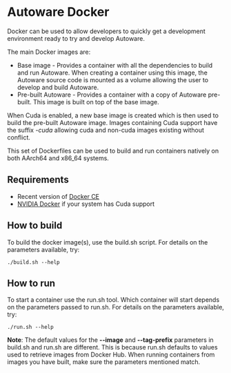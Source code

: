 Autoware Docker
===============

Docker can be used to allow developers to quickly get a development
environment ready to try and develop Autoware.

The main Docker images are:
* Base image - Provides a container with all the dependencies to build and
run Autoware. When creating a container using this image, the Autoware
source code is mounted as a volume allowing the user to develop and build
Autoware.
* Pre-built Autoware - Provides a container with a copy of Autoware
pre-built. This image is built on top of the base image.

When Cuda is enabled, a new base image is created which is then used to build
the pre-built Autoware image. Images containing Cuda support have the suffix
_-cuda_ allowing cuda and non-cuda images existing without conflict.

This set of Dockerfiles can be used to build and run containers natively on
both AArch64 and x86_64 systems.

Requirements
------------

* Recent version of [Docker CE](https://docs.docker.com/install/linux/docker-ce/ubuntu/)
* [NVIDIA Docker](https://github.com/NVIDIA/nvidia-docker) if your system
has Cuda support

How to build
------------

To build the docker image(s), use the build.sh script.
For details on the parameters available, try:

```
./build.sh --help
```

How to run
----------

To start a container use the run.sh tool. Which container will start
depends on the parameters passed to run.sh. For details on the parameters
available, try:

```
./run.sh --help
```

__Note__: The default values for the __--image__ and __--tag-prefix__
parameters in build.sh and run.sh are different. This is because run.sh
defaults to values used to retrieve images from Docker Hub. When running
containers from images you have built, make sure the parameters mentioned
match.
